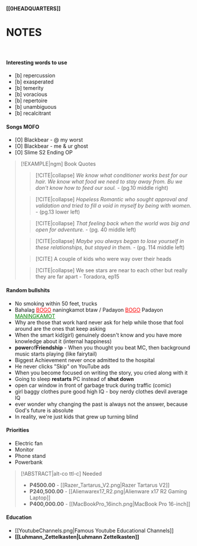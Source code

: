 **[[0HEADQUARTERS]]**

# NOTES

<br>

#### Interesting words to use
- [b] repercussion
- [b] exasperated
- [b] temerity
- [b] voracious
- [b] repertoire
- [b] unambiguous
- [b] recalcitrant

#### Songs MOFO
- [O] Blackbear - @ my worst
- [O] Blackbear - me & ur ghost
- [O] Slime S2 Ending OP

>[!EXAMPLE|ngm] Book Quotes
>>[!CITE|collapse] *We know what conditioner works best for our hair. We know what food we need to stay away from. Bu we don't know how to feed our soul.*
>>\- (pg.10 middle right)
>
>>[!CITE|collapse] *Hopeless Romantic who sought approval and validation and tried to fill a void in myself by being with women.*
>>\- (pg.13 lower left)
>
>>[!CITE|collapse] *That feeling back when the world was big and open for adventure.*
>>\- (pg. 40 middle left)
>
>>[!CITE|collapse] *Maybe you always began to lose yourself in these relationships, but stayed in them.*
>>\- (pg. 114 middle left)
>
>>[!CITE] A couple of kids who were way over their heads
>
>>[!CITE|collapse] We see stars are near to each other but really they are far apart
>>\- Toradora, ep15

#### Random bullshits
- No smoking within 50 feet, trucks
- Bahalag <font style="color: red"><u>BOGO</u></font> naningkamot btaw / Padayon <font style="color: red"><u>BOGO</u></font> Padayon <font style="color: green"><u>MANINGKAMOT</u></font>
- Why are those that work hard never ask for help while those that fool around are the ones that keep asking
- When the smart kid(girl) genuinely doesn't know and you have more knowledge about it (internal happiness)
- **power**of**Friendship** - When you thought you beat MC, then background music starts playing (like fairytail)
- Biggest Achievement never once admitted to the hospital
- He never clicks "Skip" on YouTube ads
- When you become focused on writing the story, you cried along with it
- Going to sleep **restarts** PC instead of **shut down**
- open car window in front of garbage truck during traffic (comic)
- girl baggy clothes pure good high IQ - boy nerdy clothes devil average IQ
- ever wonder why changing the past is always not the answer, because God's future is absolute
- In reality, we're just kids that grew up turning blind

#### Priorities
- Electric fan
- Monitor
- Phone stand
- Powerbank

>[!ABSTRACT|alt-co ttl-c] Needed
>- **P4500.00** - [[Razer_Tartarus_V2.png|Razer Tartarus V2]]
>- **P240,500.00** - [[Alienwarex17_R2.png|Alienware x17 R2 Gaming Laptop]]
>- **P400,000.00** - [[MacBookPro_16inch.png|MacBook Pro 16-inch]]

#### Education
- [[YoutubeChannels.png|Famous Youtube Educational Channels]]
- **[[Luhmann_Zettelkasten|Luhmann Zettelkasten]]**